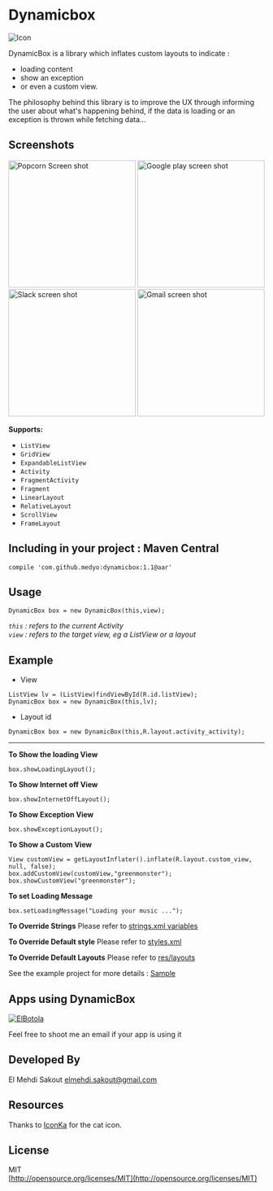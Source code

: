 Dynamicbox
========== 
![Icon](https://raw.github.com/medyo/dynamicbox/master/screenshots/cat-box-icon.png "Dynamic Box")  

DynamicBox is a library which inflates custom layouts to indicate : 
 
* loading content
* show an exception
* or even a custom view.  

The philosophy behind this library is to improve the UX through informing the user about what's happening behind, if the data is loading or an exception is thrown while fetching data...

Screenshots
---
 
<img src="https://raw.github.com/medyo/dynamicbox/master/screenshots/demo_popcorn_loading.png" alt="Popcorn Screen shot" width="250"> <img src="https://raw.github.com/medyo/dynamicbox/master/screenshots/demo_gplay_no_internet.png" alt="Google play screen shot" width="250"> <img src="https://raw.github.com/medyo/dynamicbox/master/screenshots/demo_slack_loading.png" alt="Slack screen shot" width="250"> <img src="https://raw.github.com/medyo/dynamicbox/master/screenshots/demo_gmail_no_messages.png" alt="Gmail screen shot" width="250">

__Supports:__

- `ListView`
- `GridView`
- `ExpandableListView`
- `Activity`
- `FragmentActivity`
- `Fragment`
- `LinearLayout`
- `RelativeLayout`
- `ScrollView`
- `FrameLayout`

Including in your project : Maven Central
---------------------

```compile 'com.github.medyo:dynamicbox:1.1@aar'```

Usage
---------------------

```
DynamicBox box = new DynamicBox(this,view);
```
*`this` : refers to the current Activity*  
*`view` : refers to the target view, eg a ListView or a layout*

Example
---------------------

- View

```
ListView lv = (ListView)findViewById(R.id.listView);    
DynamicBox box = new DynamicBox(this,lv);
```

- Layout id

```
DynamicBox box = new DynamicBox(this,R.layout.activity_activity);
```
_____

**To Show the loading View**  
```
box.showLoadingLayout();
```

**To Show Internet off View**  
```
box.showInternetOffLayout();
```

**To Show Exception View**  
```
box.showExceptionLayout();
```

**To Show a Custom View**  
```
View customView = getLayoutInflater().inflate(R.layout.custom_view, null, false);
box.addCustomView(customView,"greenmonster");
box.showCustomView("greenmonster");
```  

**To set Loading Message**
```
box.setLoadingMessage("Loading your music ...");
```

**To Override Strings**
Please refer to [strings.xml variables](DynamicBox/src/main/res/values/strings.xml)

**To Override Default style**
Please refer to [styles.xml](DynamicBox/src/main/res/values/styles.xml)

**To Override Default Layouts**
Please refer to [res/layouts](DynamicBox/src/main/res/layout/)

See the example project for more details : [Sample](DynamicBoxExample/src/main/java/mehdi/sakout/dynamicboxexample/)

Apps using DynamicBox  
---------------------   
[![ElBotola](https://raw.github.com/medyo/dynamicbox/master/screenshots/apps/com.mobiacube.elbotola.png)](https://play.google.com/store/apps/details?id=com.mobiacube.elbotola)  

Feel free to shoot me an email if your app is using it

Developed By
---------------------
El Mehdi Sakout <elmehdi.sakout@gmail.com>

Resources
---------------------
Thanks to [IconKa](http://www.iconka.com) for the cat icon.

License
---------------------

MIT  
[http://opensource.org/licenses/MIT](http://opensource.org/licenses/MIT)
